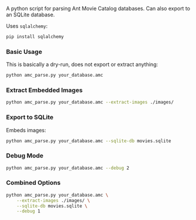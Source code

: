 A python script for parsing Ant Movie Catalog databases. Can also export to an SQLite database.

Uses `sqlalchemy`:
```bash
pip install sqlalchemy
```

### Basic Usage
This is basically a dry-run, does not export or extract anything:
```bash
python amc_parse.py your_database.amc
```

### Extract Embedded Images

```bash
python amc_parse.py your_database.amc --extract-images ./images/
```

### Export to SQLite
Embeds images:
```bash
python amc_parse.py your_database.amc --sqlite-db movies.sqlite
```

### Debug Mode

```bash
python amc_parse.py your_database.amc --debug 2
```

### Combined Options

```bash
python amc_parse.py your_database.amc \
    --extract-images ./images/ \
    --sqlite-db movies.sqlite \
    --debug 1
```
